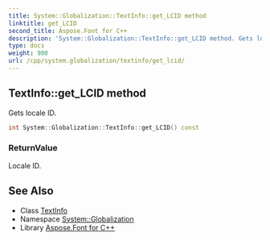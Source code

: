 ```yaml
---
title: System::Globalization::TextInfo::get_LCID method
linktitle: get_LCID
second_title: Aspose.Font for C++
description: 'System::Globalization::TextInfo::get_LCID method. Gets locale ID in C++.'
type: docs
weight: 900
url: /cpp/system.globalization/textinfo/get_lcid/
---
```

## TextInfo::get_LCID method


Gets locale ID.

```cpp
int System::Globalization::TextInfo::get_LCID() const
```


### ReturnValue

Locale ID.

## See Also

* Class [TextInfo](../)
* Namespace [System::Globalization](../../)
* Library [Aspose.Font for C++](../../../)
